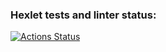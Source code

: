 ### Hexlet tests and linter status:
[![Actions Status](https://github.com/befayer/java-project-72/workflows/hexlet-check/badge.svg)](https://github.com/befayer/java-project-72/actions)